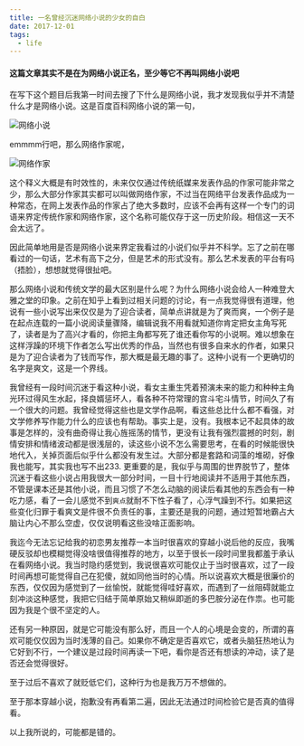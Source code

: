 ```yaml
---
title: 一名曾经沉迷网络小说的少女的自白
date: 2017-12-01
tags:
  - life
---
```


#### 这篇文章其实不是在为网络小说正名，至少等它不再叫网络小说吧

在写下这个题目后我第一时间去搜了下什么是网络小说，我才发现我似乎并不清楚什么才是网络小说。这是百度百科网络小说的第一句，

![网络小说](https://i.loli.net/2017/12/01/5a2129fc56935.png)

emmmm行吧，那么网络作家呢，<!--more-->

![网络作家](https://i.loli.net/2017/12/01/5a212bac991ef.png)

这个释义大概是有时效性的，未来仅仅通过传统纸媒来发表作品的作家可能非常之少，那么大部分作家其实都可以叫做网络作家，不过当在网络平台发表作品成为一种常态，在网上发表作品的作家占了绝大多数时，应该不会再有这样一个专门的词语来界定传统作家和网络作家，这个名称可能仅存于这一历史阶段。相信这一天不会太远了。

因此简单地用是否是网络小说来界定我看过的小说们似乎并不科学。忘了之前在哪看过的一句话，艺术有高下之分，但是艺术的形式没有。那么艺术发表的平台有吗（捂脸），想想就觉得很扯吧。

那么网络小说和传统文学的最大区别是什么呢？为什么网络小说会给人一种难登大雅之堂的印象。之前在知乎上看到过相关问题的讨论，有一点我觉得很有道理，他说有一些小说写出来仅仅是为了迎合读者，简单点讲就是为了爽而爽，一个例子是在起点连载的一篇小说阅读量骤降，编辑说我不用看就知道你肯定把女主角写死了，读者是为了高兴才看的，你把主角都写死了谁还看你写的小说啊。难以想象在这样浮躁的环境下作者怎么写出优秀的作品，当然也有很多自来水的作者，如果只是为了迎合读者为了钱而写作，那大概是最无趣的事了。这种小说有一个更确切的名字是爽文，这是一个界线。

我曾经有一段时间沉迷于看这种小说，看女主重生凭着预演未来的能力和种种主角光环过得风生水起，择良婿惩坏人，看各种不符常理的宫斗宅斗情节，时间久了有一个很大的问题。我曾经觉得这些也是文学作品啊，看这些总比什么都不看强，对文学修养写作能力什么的应该也有帮助。事实上是，没有。我根本记不起具体的故事是怎样的，没有曲奇得让我心旌摇荡的情节，更没有让我有强烈震撼的时刻，剧情安排和情绪波动都是很浅层的，读这些小说不怎么需要思考，在看的时候能很快地代入，关掉页面后似乎什么都没有发生过。大部分都是套路和词藻的堆砌，好像我也能写，其实我也写不出233. 更重要的是，我似乎与周围的世界脱节了，整体沉迷于看这些小说占用我很大一部分时间，一目十行地阅读并不适用于其他东西，不管是课本还是其他小说，而且习惯了不怎么动脑的阅读后看其他的东西会有一种吃力感，看了一会儿感觉不到```爽点```就耐不下性子看了，心浮气躁到不行。如果把这些变化归罪于看爽文是件很不负责任的事，主要还是我的问题，通过短暂地霸占大脑让内心不那么空虚，仅仅说明看这些没啥正面影响。

我迄今无法忘记给我的初恋男友推荐一本当时很喜欢的穿越小说后他的反应，我嘴硬反驳却也模糊觉得没啥很值得推荐的地方，以至于很长一段时间里我都羞于承认在看网络小说。我当时隐约感觉到，我说很喜欢可能仅止于当时很喜欢，过了一段时间再想可能觉得自己在犯傻，就如同他当时的心情。所以说喜欢大概是很廉价的东西，仅仅因为感觉到了一丝愉悦，就能觉得哇好喜欢，而遇到了一丝阻碍就能立刻冲淡这种感觉，我把它归结于简单原始又稍纵即逝的多巴胺分泌在作祟。也可能因为我是个很不坚定的人。

还有另一种原因，就是它可能没有那么好，而且一个人的心境是会变的，所谓的喜欢可能仅仅因为当时浅薄的自己。如果你不确定是否喜欢它，或者头脑狂热地认为它好到不行，一个建议是过段时间再读一下吧，看你是否还有想读的冲动，读了是否还会觉得很好。

至于过后不喜欢了就贬低它们，这种行为也是我万万不想做的。

至于那本穿越小说，抱歉没有再看第二遍，因此无法通过时间检验它是否真的值得看。

以上我所说的，可能都是错的。
